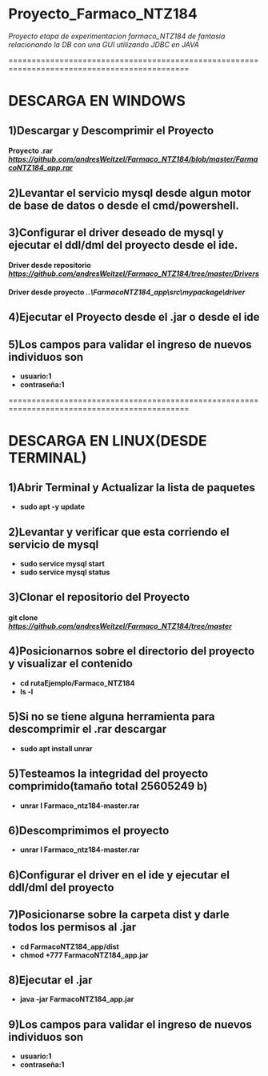 # Proyecto_Farmaco_NTZ184
*Proyecto  etapa de experimentacion farmaco_NTZ184 de fantasia relacionando la DB con una GUI utilizando JDBC en JAVA*


=============================================================================================
# DESCARGA EN WINDOWS


## 1)Descargar y Descomprimir el Proyecto

#### Proyecto .rar ***https://github.com/andresWeitzel/Farmaco_NTZ184/blob/master/FarmacoNTZ184_app.rar***


## 2)Levantar el servicio mysql desde algun motor de base de datos o desde el cmd/powershell.


## 3)Configurar el driver deseado de mysql  y ejecutar el ddl/dml del proyecto  desde el ide.


#### Driver desde repositorio ***https://github.com/andresWeitzel/Farmaco_NTZ184/tree/master/Drivers*** 
#### Driver desde proyecto ***..\FarmacoNTZ184_app\src\mypackage\driver***

## 4)Ejecutar el Proyecto desde el .jar  o desde el ide

## 5)Los campos para validar el ingreso de nuevos individuos son
* **usuario:1**
* **contraseña:1**


=============================================================================================
# DESCARGA EN LINUX(DESDE TERMINAL)
## 1)Abrir Terminal y Actualizar la lista de paquetes
* **sudo apt -y update**

## 2)Levantar y verificar que esta corriendo el servicio de mysql
* **sudo service mysql start**
* **sudo service mysql status**

## 3)Clonar el repositorio del Proyecto
#### git clone ***https://github.com/andresWeitzel/Farmaco_NTZ184/tree/master***


## 4)Posicionarnos sobre el directorio del proyecto y visualizar el contenido
* **cd rutaEjemplo/Farmaco_NTZ184**
* **ls -l**

## 5)Si no se tiene alguna herramienta para descomprimir el .rar descargar
* **sudo apt install unrar**

## 5)Testeamos la integridad del proyecto comprimido(tamaño total 25605249 b)
* **unrar l Farmaco_ntz184-master.rar**

## 6)Descomprimimos el proyecto
* **unrar l Farmaco_ntz184-master.rar**

## 6)Configurar el driver en el ide y ejecutar el ddl/dml del proyecto

## 7)Posicionarse sobre la carpeta dist y darle todos los permisos al .jar
* **cd FarmacoNTZ184_app/dist**
* **chmod +777 FarmacoNTZ184_app.jar**

## 8)Ejecutar el .jar
* **java -jar FarmacoNTZ184_app.jar**

## 9)Los campos para validar el ingreso de nuevos individuos son
* **usuario:1**
* **contraseña:1**



